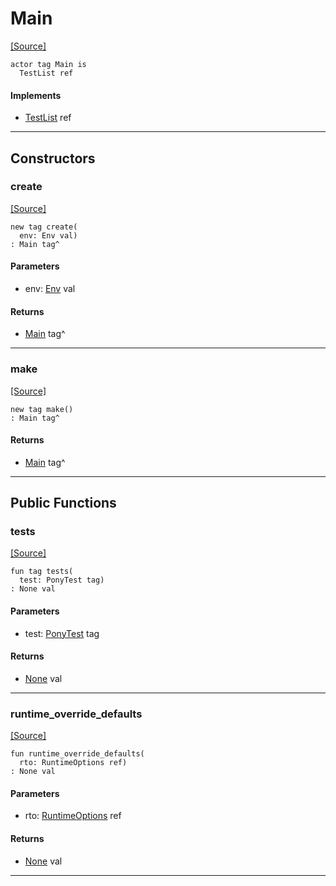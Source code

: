 # Main
<span class="source-link">[[Source]](src/mqtt-primitives/tests.md#L-0-6)</span>
```pony
actor tag Main is
  TestList ref
```

#### Implements

* [TestList](pony_test-TestList.md) ref

---

## Constructors

### create
<span class="source-link">[[Source]](src/mqtt-primitives/tests.md#L-0-7)</span>


```pony
new tag create(
  env: Env val)
: Main tag^
```
#### Parameters

*   env: [Env](builtin-Env.md) val

#### Returns

* [Main](mqtt-primitives-Main.md) tag^

---

### make
<span class="source-link">[[Source]](src/mqtt-primitives/tests.md#L-0-10)</span>


```pony
new tag make()
: Main tag^
```

#### Returns

* [Main](mqtt-primitives-Main.md) tag^

---

## Public Functions

### tests
<span class="source-link">[[Source]](src/mqtt-primitives/tests.md#L-0-14)</span>


```pony
fun tag tests(
  test: PonyTest tag)
: None val
```
#### Parameters

*   test: [PonyTest](pony_test-PonyTest.md) tag

#### Returns

* [None](builtin-None.md) val

---

### runtime_override_defaults
<span class="source-link">[[Source]](src/mqtt-primitives/tests.md#L-0-6)</span>


```pony
fun runtime_override_defaults(
  rto: RuntimeOptions ref)
: None val
```
#### Parameters

*   rto: [RuntimeOptions](builtin-RuntimeOptions.md) ref

#### Returns

* [None](builtin-None.md) val

---

